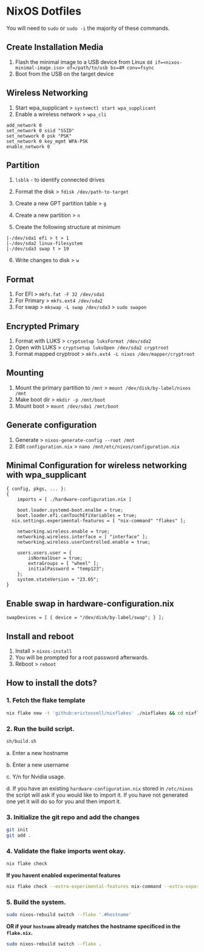 # NixOS Dotfiles

You will need to `sudo` or `sudo -i` the majority of these commands.
## Create Installation Media
1. Flash the minimal image to a USB device from Linux
`dd if=<nixos-minimal-image.iso> of=/path/to/usb bs=4M conv=fsync`
2. Boot from the USB on the target device
## Wireless Networking
1. Start wpa_supplicant > `systemctl start wpa_supplicant`
2. Enable a wireless network > `wpa_cli`
```
add_network 0
set_network 0 ssid "SSID"
set_netwwork 0 psk "PSK"
set_network 0 key_mgmt WPA-PSK
enable_network 0
```
## Partition
1. `lsblk` - to identify connected drives
2. Format the disk > `fdisk /dev/path-to-target`

3. Create a new GPT partition table > `g`
4. Create a new partition > `n`
5. Create the following structure at minimum
```
|-/dev/sda1 efi > t > 1
|-/dev/sda2 linux-filesystem 
|-/dev/sda3 swap t > 19
```
6. Write changes to disk > `w`
## Format
1. For EFI > `mkfs.fat -F 32 /dev/sda1`
2. For Primary > `mkfs.ext4 /dev/sda2`
3. For swap > `mkswap -L swap /dev/sda3` > `sudo swapon`
## Encrypted Primary
1. Format with LUKS > `cryptsetup luksFormat /dev/sda2`
2. Open with LUKS > `cryptsetup luksOpen /dev/sda2 cryptroot`
3. Format mapped cryptroot > `mkfs.ext4 -L nixos /dev/mapper/cryptroot`
## Mounting
1. Mount the primary partition to `/mnt` > `mount /dev/disk/by-label/nixos /mnt`
2. Make boot dir > `mkdir -p /mnt/boot`
3. Mount boot > `mount /dev/sda1 /mnt/boot`
## Generate configuration
1. Generate > `nixos-generate-config --root /mnt`
2. Edit `configuration.nix` > `nano /mnt/etc/nixos/configuration.nix`

## Minimal Configuration for wireless networking with wpa_supplicant
```
{ config, pkgs, ... }:
{
	imports = [ ./hardware-configuration.nix ]
	
	boot.loader.systemd-boot.enalbe = true;
	boot.loader.efi.canTouchEfiVariables = true;
  nix.settings.experimental-features = [ "nix-command" "flakes" ];

	networking.wireless.enable = true;
	networking.wireless.interface = [ "interface" ];
	networking.wireless.userControlled.enable = true;

	users.users.user = {
		isNormalUser = true;
		extraGroups = [ "wheel" ];
		initialPassword = "temp123";	
	};
	system.stateVersion = "23.05";
}
```
## Enable swap in hardware-configuration.nix
```
swapDevices = [ { device = "/dev/disk/by-label/swap"; } ];
```
## Install and reboot
1. Install > `nixos-install`
2. You will be prompted for a root password afterwards.
3. Reboot > `reboot`

## How to install the dots?

  ### 1. Fetch the flake template

   ```bash
   nix flake new -t 'github:erictossell/nixflakes' ./nixflakes && cd nixflakes
   ```

   ### 2. Run the build script. 

   ```bash
   sh/build.sh
   ```
      
   a. Enter a new hostname
   
   b. Enter a new username
      
   c. Y/n for Nvidia usage.
     
   d. If you have an existing `hardware-configuration.nix` stored in `/etc/nixos` the script will ask if you would like to import it. If you have not generated one yet it will do so for you and then import it.
   
   ### 3. Initialize the git repo and add the changes
   ```bash
   git init
   git add .
   ```

   ### 4. Validate the flake imports went okay.

   ```bash
   nix flake check
   ```

   **If you havent enabled experimental features**

   ```bash
   nix flake check --extra-experimental-features nix-command --extra-experimental-features flakes
   ```
   
   ### 5. Build the system. 

   ```bash
   sudo nixos-rebuild switch --flake '.#hostname'
   ```
   **OR if your `hostname` already matches the hostname specificed in the `flake.nix`.**
   ```bash
   sudo nixos-rebuild switch --flake .
   ```